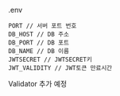 .env
```
PORT // 서버 포트 번호
DB_HOST // DB 주소
DB_PORT // DB 포트
DB_NAME // DB 이름
JWTSECRET // JWTSECRET키
JWT_VALIDITY // JWT토큰 만료시간
```

Validator 추가 예정
